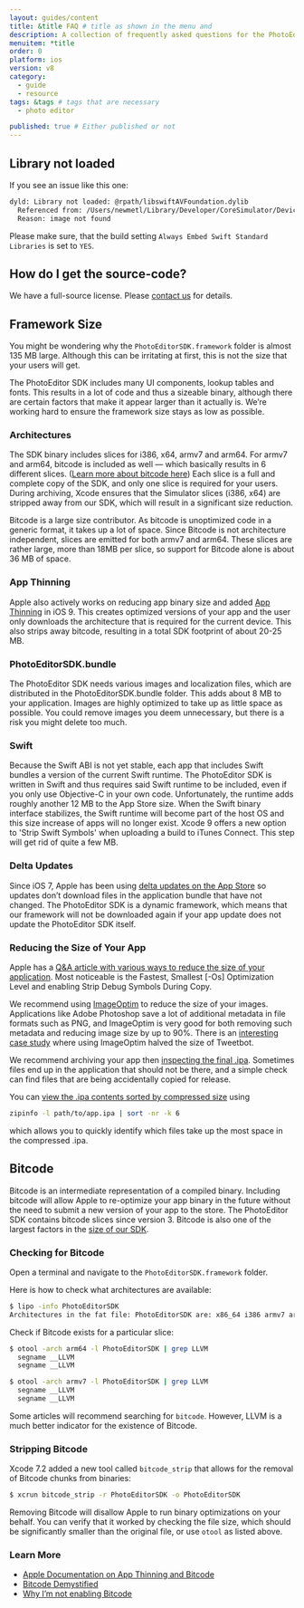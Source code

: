 ```yaml
---
layout: guides/content
title: &title FAQ # title as shown in the menu and
description: A collection of frequently asked questions for the PhotoEditor SDK for iOS including framework size, Swift, Delta updates, Bitcode and app thinning.
menuitem: *title
order: 0
platform: ios
version: v8
category:
  - guide
  - resource
tags: &tags # tags that are necessary
  - photo editor

published: true # Either published or not
---
```



## Library not loaded
If you see an issue like this one:
```bash
dyld: Library not loaded: @rpath/libswiftAVFoundation.dylib
  Referenced from: /Users/newmetl/Library/Developer/CoreSimulator/Devices/E2DE480D-05E4-47F7-9266-9598C787AA1F/data/Containers/Bundle/Application/7CA0CE63-7952-4EE5-92A4-81E85FCB7695/Test Integration.app/Frameworks/PhotoEditorSDK.framework/PhotoEditorSDK
  Reason: image not found
```
Please make sure, that the build setting `Always Embed Swift Standard Libraries` is set to `YES`.


## How do I get the source-code?
We have a full-source license. Please [contact us](https://www.photoeditorsdk.com/pricing#contact) for details.

## Framework Size

You might be wondering why the `PhotoEditorSDK.framework` folder is almost 135 MB large. Although this can be irritating at first, this is not the size that your users will get.

The PhotoEditor SDK includes many UI components, lookup tables and fonts. This results in a lot of code and thus a sizeable binary, although there are certain factors that make it appear larger than it actually is. We’re working hard to ensure the framework size stays as low as possible.

### Architectures

The SDK binary includes slices for i386, x64, armv7 and arm64. For armv7 and arm64, bitcode is included as well — which basically results in 6 different slices. ([Learn more about bitcode here](https://www.photoeditorsdk.com/documentation/ios/faq#bitcode)) Each slice is a full and complete copy of the SDK, and only one slice is required for your users. During archiving, Xcode ensures that the Simulator slices (i386, x64) are stripped away from our SDK, which will result in a significant size reduction.

Bitcode is a large size contributor. As bitcode is unoptimized code in a generic format, it takes up a lot of space. Since Bitcode is not architecture independent, slices are emitted for both armv7 and arm64. These slices are rather large, more than 18MB per slice, so support for Bitcode alone is about 36 MB of space.

### App Thinning

Apple also actively works on reducing app binary size and added [App Thinning](https://developer.apple.com/library/tvos/documentation/IDEs/Conceptual/AppDistributionGuide/AppThinning/AppThinning.html) in iOS 9. This creates optimized versions of your app and the user only downloads the architecture that is required for the current device. This also strips away bitcode, resulting in a total SDK footprint of about 20-25 MB.

### PhotoEditorSDK.bundle

The PhotoEditor SDK needs various images and localization files, which are distributed in the PhotoEditorSDK.bundle folder. This adds about 8 MB to your application. Images are highly optimized to take up as little space as possible. You could remove images you deem unnecessary, but there is a risk you might delete too much.

### Swift

Because the Swift ABI is not yet stable, each app that includes Swift bundles a version of the current Swift runtime. The PhotoEditor SDK is written in Swift and thus requires said Swift runtime to be included, even if you only use Objective-C in your own code. Unfortunately, the runtime adds roughly another 12 MB to the App Store size. When the Swift binary interface stabilizes, the Swift runtime will become part of the host OS and this size increase of apps will no longer exist. Xcode 9 offers a new option to 'Strip Swift Symbols' when uploading a build to iTunes Connect. This step will get rid of quite a few MB. 

### Delta Updates

Since iOS 7, Apple has been using [delta updates on the App Store](https://developer.apple.com/library/ios/qa/qa1779/_index.html) so updates don’t download files in the application bundle that have not changed. The PhotoEditor SDK is a dynamic framework, which means that our framework will not be downloaded again if your app update does not update the PhotoEditor SDK itself.

### Reducing the Size of Your App

Apple has a [Q&A article with various ways to reduce the size of your application](https://developer.apple.com/library/ios/qa/qa1795/_index.html). Most noticeable is the Fastest, Smallest [-Os] Optimization Level and enabling Strip Debug Symbols During Copy.

We recommend using [ImageOptim](https://imageoptim.com/) to reduce the size of your images. Applications like Adobe Photoshop save a lot of additional metadata in file formats such as PNG, and ImageOptim is very good for both removing such metadata and reducing image size by up to 90%. There is an [interesting case study](https://imageoptim.com/tweetbot.html) where using ImageOptim halved the size of Tweetbot.

We recommend archiving your app then [inspecting the final .ipa](http://osxdaily.com/2011/04/07/extract-and-explore-an-ios-app-in-mac-os-x/). Sometimes files end up in the application that should not be there, and a simple check can find files that are being accidentally copied for release.

You can [view the .ipa contents sorted by compressed size](http://clearquot.es/blog/slimming-down-your-app) using

```bash
zipinfo -l path/to/app.ipa | sort -nr -k 6
```

which allows you to quickly identify which files take up the most space in the compressed .ipa.

## Bitcode

Bitcode is an intermediate representation of a compiled binary. Including bitcode will allow Apple to re-optimize your app binary in the future without the need to submit a new version of your app to the store. The PhotoEditor SDK contains bitcode slices since version 3. Bitcode is also one of the largest factors in the [size of our SDK](https://www.photoeditorsdk.com/documentation/ios/faq#framework-size).

### Checking for Bitcode

Open a terminal and navigate to the `PhotoEditorSDK.framework` folder.

Here is how to check what architectures are available:

```bash
$ lipo -info PhotoEditorSDK
Architectures in the fat file: PhotoEditorSDK are: x86_64 i386 armv7 arm64
```

Check if Bitcode exists for a particular slice:

```bash
$ otool -arch arm64 -l PhotoEditorSDK | grep LLVM
  segname __LLVM
  segname __LLVM

$ otool -arch armv7 -l PhotoEditorSDK | grep LLVM
  segname __LLVM
  segname __LLVM
```
Some articles will recommend searching for `bitcode`. However, LLVM is a much better indicator for the existence of Bitcode.

### Stripping Bitcode
Xcode 7.2 added a new tool called `bitcode_strip` that allows for the removal of Bitcode chunks from binaries:

```bash
$ xcrun bitcode_strip -r PhotoEditorSDK -o PhotoEditorSDK
```

Removing Bitcode will disallow Apple to run binary optimizations on your behalf. You can verify that it worked by checking the file size, which should be significantly smaller than the original file, or use `otool` as listed above.

### Learn More
* [Apple Documentation on App Thinning and Bitcode](https://developer.apple.com/library/tvos/documentation/IDEs/Conceptual/AppDistributionGuide/AppThinning/AppThinning.html)
* [Bitcode Demystified](http://lowlevelbits.org/bitcode-demystified/)
* [Why I’m not enabling Bitcode](https://medium.com/@FredericJacobs/why-i-m-not-enabling-bitcode-f35cd8fbfcc5#.u7lci0car)
